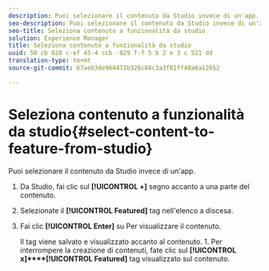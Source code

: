 ```yaml
---
description: Puoi selezionare il contenuto da Studio invece di un'app.
seo-description: Puoi selezionare il contenuto da Studio invece di un'app.
seo-title: Seleziona contenuto a funzionalità da studio
solution: Experience Manager
title: Seleziona contenuto a funzionalità da studio
uuid: 50 cb 620 c-ef 45-4 ccb -829 f-f 5 b 2 e 3 c 521 dd
translation-type: tm+mt
source-git-commit: 67aeb3de964473b326c88c3a3f81ff48a6a12652

---
```



# Seleziona contenuto a funzionalità da studio{#select-content-to-feature-from-studio}

Puoi selezionare il contenuto da Studio invece di un&#39;app.

1. Da Studio, fai clic sul **[!UICONTROL +]** segno accanto a una parte del contenuto.
1. Selezionate il **[!UICONTROL Featured]** tag nell&#39;elenco a discesa.
1. Fai clic **[!UICONTROL Enter]** su Per visualizzare il contenuto.

   Il tag viene salvato e visualizzato accanto al contenuto. 1. Per interrompere la creazione di contenuti, fate clic sul **[!UICONTROL x]****[!UICONTROL Featured]** tag visualizzato sul contenuto.
